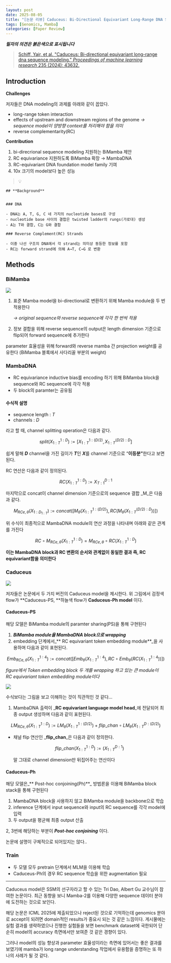 ```yaml
---
layout: post
date: 2025-08-05
title: "[논문 리뷰] Caduceus: Bi-Directional Equivariant Long-Range DNA Sequence Modeling"
tags: [Genomics, Mamba]
categories: [Paper Review]
---
```


<span class="notion-red">_**필자의 의견은 붉은색으로 표시됩니다**_</span>


> [Schiff, Yair, et al. "Caduceus: Bi-directional equivariant long-range dna sequence modeling." ](https://pmc.ncbi.nlm.nih.gov/articles/PMC12189541/)[_Proceedings of machine learning research_](https://pmc.ncbi.nlm.nih.gov/articles/PMC12189541/)[ 235 (2024): 43632.](https://pmc.ncbi.nlm.nih.gov/articles/PMC12189541/)



## Introduction


**Challenges**


저자들은 DNA modeling의 과제를 아래와 같이 꼽았다.

- long-range token interaction
- effects of upstream and downstream regions of the genome 
_→ sequence model이 양방향 context를 처리해야 함을 의미_
- reverse complementarity(RC)

**Contribution**

1. bi-direcrional sequence modeling 지원하는 BiMamba 제안
1. RC equivariance 지원하도록 BiMamba 확장 → MambaDNA
1. RC-equivariant DNA foundation model family 기여
1. 10x 크기의 model보다 높은 성능

> 💡 


	## **Background**


	### DNA

	- DNA는 A, T, G, C 네 가지의 nucleotide bases로 구성
	- nucleotide base 사이의 결합은 twisted ladder의 rungs(가로대) 생성
	- A는 T와 결합, C는 G와 결합

	### Reverse Complement(RC) Strands

	- 이중 나선 구조의 DNA에서 각 strand는 의미상 동등한 정보를 포함
	- RC는 forward strand에 의해 A→T, C→G 로 변환


## Methods



### BiMamba


![](https://prod-files-secure.s3.us-west-2.amazonaws.com/542b861c-36a8-4051-84e5-8804b6728dba/2c247d59-7815-4980-99f0-8f0d21f445a7/image.png?X-Amz-Algorithm=AWS4-HMAC-SHA256&X-Amz-Content-Sha256=UNSIGNED-PAYLOAD&X-Amz-Credential=ASIAZI2LB466UW6RX52S%2F20250912%2Fus-west-2%2Fs3%2Faws4_request&X-Amz-Date=20250912T200106Z&X-Amz-Expires=3600&X-Amz-Security-Token=IQoJb3JpZ2luX2VjELz%2F%2F%2F%2F%2F%2F%2F%2F%2F%2FwEaCXVzLXdlc3QtMiJGMEQCIE3V5U9Sd8Jfq689fd0bpHZdmPHzLPEuGM0ZIKkkVDJqAiAHGmju7OghoSB8IynA2Oi%2FYkNiZvvQqsJn3UCXZQ51ESr%2FAwg1EAAaDDYzNzQyMzE4MzgwNSIMc2pPJz6d6sGhu18RKtwDsyDYkXp%2FnnaQTAM%2B%2BP2JXqUsfD1BXVtxvR%2BMwjfwAaZf%2F8IYR9tEf6W0zXY%2FKLsVnXefTkmNfPlaZ3cpkJJNWFrBUU6aldvGQouCRicyhGvF6s9ShbWxdyZ58J%2B1WF4ZIkI2vbX%2F2UEqaWVDG2dsKySYgKgtwv8TMoo2ZzYm%2FU62SC1bdLkYHNwnlTff25R1SfTHk1njkr1imTrHfEuiWCnm8x4IgRpLApIJsZrtgOpgs8YxZ4omNjy1v0HxpO%2FgZuA7pnJJc%2BofIndeSKGxHGCzLxBffJGuN07EANEqcHVHJCPuCkans8y9iNUMcllCRFOz%2FiFGenNwpiJUiTyL3h8DFTx6s9HO99KlZ6GcAVC7oNLlfunWJhH%2FiI3bgpKGXq6g6UteprVQRRhS22neUYMWkmuVgs446VEfKc%2Ffo2JVftS40BraBl7wbnuptkQcdWT13bbOMB1F%2FSO4Ku6b9K4jAsabqmUsZcZohOcNxbQXG0yyP1%2FoVR2sU3Cu4I%2FqlAFJt12EtXDc68vUS4wZEjV8ULPOReuHxeQG3OFeCHm4nuLHVUuT%2FzYqBXLDdevCqWO%2FiqHSkholYGSRQFuJvylO7BfBfhCPHohSX6ky39JoWumwB9LbjMlU3nUwt%2ByRxgY6pgEQ%2FQM3G8AAGYOhMRwEcX2G6xVjNx5gtx2JQtq2N4LI8EYaEZbbtTGu%2BkGZdmnhjVoHcYC4FMHlivWOqtJd9gzPZG4wj4rV8JlWd9PZ%2FJCrI6L%2FVUcVWgU102cHcY2Sy2rqYmBsFhKX%2BD9jyXPizlotdTAjSw7ZtBqPieuJByzxMMdjPiPUZW5nYvpjoX%2FQ0sEHxnu1QdBplsl5IfN2tJD7sm9%2FIVtJ&X-Amz-Signature=16289e99b33a920b16944351caa57d87138e8d99744092c08fdabfea0edef9b8&X-Amz-SignedHeaders=host&x-amz-checksum-mode=ENABLED&x-id=GetObject)

1. 표준 Mamba model을 bi-directional로 변환하기 위해 Mamba module을 두 번 적용한다

	_→ original sequence와 reverse sequence에 각각 한 번씩 적용_

1. 정보 결합을 위해 reverse sequence의 output은 length dimension 기준으로 flip되어 forward sequence에 추가한다

parameter 효율성을 위해 forward와 reverse mamba 간 projection weight를 공유한다 (BiMamba 블록에서 사다리꼴 부분의 weight)



### MambaDNA

- RC equivariance inductive bias를 encoding 하기 위해 BiMamba block을 sequence와 RC sequence에 각각 적용
- 두 block의 paramter는 공유됨


#### 수식적 설명

- sequence length : _T_
- channels : _D_

라고 할 때,  channel splitting operation은 다음과 같다.


$$
split(X^{1:D}_{1:T}):=[X^{1:(D/2)}_{1:T},X^{(D/2):D}_{1:T}]
$$


<span class="notion-red">쉽게 말해 </span><span class="notion-red">_**D**_</span><span class="notion-red"> channel을 가진 길이가 </span><span class="notion-red">_**T**_</span><span class="notion-red">인 </span><span class="notion-red">_**X**_</span><span class="notion-red">를 channel 기준으로 “</span><span class="notion-red">**이등분”**</span><span class="notion-red">한다고 보면 된다.</span>


RC 연산은 다음과 같이 정의된다.


$$
RC(X^{1:D}_{1:T}):=X^{D:1}_{T:1}
$$


마지막으로 concat이 channel dimension 기준으로의 sequence 결합 _M_은 다음과 같다.


$$
M_{RCe,\theta}(X_{1:D_{1:T}}):=concat([M_{\theta}(X^{1:(D/2)}_{1:T}),RC(M_{\theta}(X^{(D/2):D}_{1:T}))])
$$


위 수식이 최종적으로 MambaDNA module의 연산 과정을 나타내며 아래와 같은 관계를 가진다


$$
RC\circ M_{RCe,\theta}(X^{1:D}_{1:T}) = M_{RCe,\theta} \circ RC(X^{1:D}_{1:T})
$$


**이는 MambaDNA block과 RC 변환의 순서와 관계없이 동일한 결과 즉, RC equivariant함을 의미한다**



### Caduceus


![](https://prod-files-secure.s3.us-west-2.amazonaws.com/542b861c-36a8-4051-84e5-8804b6728dba/f94a60d7-8145-473b-aef9-7c68d3ec604a/image.png?X-Amz-Algorithm=AWS4-HMAC-SHA256&X-Amz-Content-Sha256=UNSIGNED-PAYLOAD&X-Amz-Credential=ASIAZI2LB466UW6RX52S%2F20250912%2Fus-west-2%2Fs3%2Faws4_request&X-Amz-Date=20250912T200106Z&X-Amz-Expires=3600&X-Amz-Security-Token=IQoJb3JpZ2luX2VjELz%2F%2F%2F%2F%2F%2F%2F%2F%2F%2FwEaCXVzLXdlc3QtMiJGMEQCIE3V5U9Sd8Jfq689fd0bpHZdmPHzLPEuGM0ZIKkkVDJqAiAHGmju7OghoSB8IynA2Oi%2FYkNiZvvQqsJn3UCXZQ51ESr%2FAwg1EAAaDDYzNzQyMzE4MzgwNSIMc2pPJz6d6sGhu18RKtwDsyDYkXp%2FnnaQTAM%2B%2BP2JXqUsfD1BXVtxvR%2BMwjfwAaZf%2F8IYR9tEf6W0zXY%2FKLsVnXefTkmNfPlaZ3cpkJJNWFrBUU6aldvGQouCRicyhGvF6s9ShbWxdyZ58J%2B1WF4ZIkI2vbX%2F2UEqaWVDG2dsKySYgKgtwv8TMoo2ZzYm%2FU62SC1bdLkYHNwnlTff25R1SfTHk1njkr1imTrHfEuiWCnm8x4IgRpLApIJsZrtgOpgs8YxZ4omNjy1v0HxpO%2FgZuA7pnJJc%2BofIndeSKGxHGCzLxBffJGuN07EANEqcHVHJCPuCkans8y9iNUMcllCRFOz%2FiFGenNwpiJUiTyL3h8DFTx6s9HO99KlZ6GcAVC7oNLlfunWJhH%2FiI3bgpKGXq6g6UteprVQRRhS22neUYMWkmuVgs446VEfKc%2Ffo2JVftS40BraBl7wbnuptkQcdWT13bbOMB1F%2FSO4Ku6b9K4jAsabqmUsZcZohOcNxbQXG0yyP1%2FoVR2sU3Cu4I%2FqlAFJt12EtXDc68vUS4wZEjV8ULPOReuHxeQG3OFeCHm4nuLHVUuT%2FzYqBXLDdevCqWO%2FiqHSkholYGSRQFuJvylO7BfBfhCPHohSX6ky39JoWumwB9LbjMlU3nUwt%2ByRxgY6pgEQ%2FQM3G8AAGYOhMRwEcX2G6xVjNx5gtx2JQtq2N4LI8EYaEZbbtTGu%2BkGZdmnhjVoHcYC4FMHlivWOqtJd9gzPZG4wj4rV8JlWd9PZ%2FJCrI6L%2FVUcVWgU102cHcY2Sy2rqYmBsFhKX%2BD9jyXPizlotdTAjSw7ZtBqPieuJByzxMMdjPiPUZW5nYvpjoX%2FQ0sEHxnu1QdBplsl5IfN2tJD7sm9%2FIVtJ&X-Amz-Signature=f00535da382c828e7847834026de8be50231bf7f9d569050297af84d11943d91&X-Amz-SignedHeaders=host&x-amz-checksum-mode=ENABLED&x-id=GetObject)


저자들은 논문에서 두 가지 버전의 Caduceus model을 제시한다. 위 그림에서 검정색 flow가 **Caduceus-PS, **하늘색 flow가 **Caduceus-Ph model** 이다.



#### Caduceus-PS


해당 모델은 BiMamba module의 paramter sharing(PS)을 통해 구현된다

1. _**BiMamba module을 MambaDNA block으로 wrapping**_
1. embedding 단계에서_** RC equivariant token embedding module**_을 사용하며 다음과 같이 표현된다.

$$
Emb_{RCe,\theta}(X^{1:4}_{1:T}):=concat([Emb_{\theta}(X^{1:4}_{1:T}),RC \circ Emb_{\theta}(RC(X^{1:4}_{1:T}))])
$$


_figure에서 Token embedding block 두 개를 wrapping 하고 있는 큰 module이 RC equivariant token embedding module이다_


![](https://prod-files-secure.s3.us-west-2.amazonaws.com/542b861c-36a8-4051-84e5-8804b6728dba/b175e4da-71eb-4e91-8c23-a06dabe673c9/image.png?X-Amz-Algorithm=AWS4-HMAC-SHA256&X-Amz-Content-Sha256=UNSIGNED-PAYLOAD&X-Amz-Credential=ASIAZI2LB466UW6RX52S%2F20250912%2Fus-west-2%2Fs3%2Faws4_request&X-Amz-Date=20250912T200106Z&X-Amz-Expires=3600&X-Amz-Security-Token=IQoJb3JpZ2luX2VjELz%2F%2F%2F%2F%2F%2F%2F%2F%2F%2FwEaCXVzLXdlc3QtMiJGMEQCIE3V5U9Sd8Jfq689fd0bpHZdmPHzLPEuGM0ZIKkkVDJqAiAHGmju7OghoSB8IynA2Oi%2FYkNiZvvQqsJn3UCXZQ51ESr%2FAwg1EAAaDDYzNzQyMzE4MzgwNSIMc2pPJz6d6sGhu18RKtwDsyDYkXp%2FnnaQTAM%2B%2BP2JXqUsfD1BXVtxvR%2BMwjfwAaZf%2F8IYR9tEf6W0zXY%2FKLsVnXefTkmNfPlaZ3cpkJJNWFrBUU6aldvGQouCRicyhGvF6s9ShbWxdyZ58J%2B1WF4ZIkI2vbX%2F2UEqaWVDG2dsKySYgKgtwv8TMoo2ZzYm%2FU62SC1bdLkYHNwnlTff25R1SfTHk1njkr1imTrHfEuiWCnm8x4IgRpLApIJsZrtgOpgs8YxZ4omNjy1v0HxpO%2FgZuA7pnJJc%2BofIndeSKGxHGCzLxBffJGuN07EANEqcHVHJCPuCkans8y9iNUMcllCRFOz%2FiFGenNwpiJUiTyL3h8DFTx6s9HO99KlZ6GcAVC7oNLlfunWJhH%2FiI3bgpKGXq6g6UteprVQRRhS22neUYMWkmuVgs446VEfKc%2Ffo2JVftS40BraBl7wbnuptkQcdWT13bbOMB1F%2FSO4Ku6b9K4jAsabqmUsZcZohOcNxbQXG0yyP1%2FoVR2sU3Cu4I%2FqlAFJt12EtXDc68vUS4wZEjV8ULPOReuHxeQG3OFeCHm4nuLHVUuT%2FzYqBXLDdevCqWO%2FiqHSkholYGSRQFuJvylO7BfBfhCPHohSX6ky39JoWumwB9LbjMlU3nUwt%2ByRxgY6pgEQ%2FQM3G8AAGYOhMRwEcX2G6xVjNx5gtx2JQtq2N4LI8EYaEZbbtTGu%2BkGZdmnhjVoHcYC4FMHlivWOqtJd9gzPZG4wj4rV8JlWd9PZ%2FJCrI6L%2FVUcVWgU102cHcY2Sy2rqYmBsFhKX%2BD9jyXPizlotdTAjSw7ZtBqPieuJByzxMMdjPiPUZW5nYvpjoX%2FQ0sEHxnu1QdBplsl5IfN2tJD7sm9%2FIVtJ&X-Amz-Signature=c6803199d18b2b2b9796ba77df956f021f5deac4366299e1c7afd24bb561519f&X-Amz-SignedHeaders=host&x-amz-checksum-mode=ENABLED&x-id=GetObject)


<span class="notion-red">수식보다는 그림을 보고 이해하는 것이 직관적인 것 같다…</span>

1. MambaDNA 출력이 _**RC equivariant language model head**_에 전달되어 최종 output 생성하며 다음과 같이 표현된다.

$$
LM_{RCe,\theta}(X^{1:D}_{1:T}):= LM_{\theta}(X^{1:(D/2)}_{1:T})+flip\_chan\circ LM_{\theta}(X^{D:(D/2)}_{1:T})
$$

- 채널 flip 연산인 _**flip\_chan**_은 다음과 같이 정의한다.

	$$
	flip\_chan(X^{1:D}_{1:T}):=(X^{D:1}_{1:T})
	$$


	말 그대로 channel dimension만 뒤집어주는 연산이다



#### Caduceus-Ph


해당 모델은_** Post-hoc conjoining(Ph)**_ 방법론을 이용해 BiMamba block stack을 통해 구현된다

1. MambaDNA block을 사용하지 않고 BiMamba module을 backbone으로 학습
1. inference 단계에서 input sequence와 input의 RC sequence를 각각 model에 입력
1. 두 output을 평균해 최종 output 산출

2, 3번에 해당하는 부분이 _**Post-hoc conjoining**_ 이다.


<span class="notion-red">논문에 설명이 구체적으로 되어있지는 않다..</span>



### Train

- 두 모델 모두 pretrain 단계에서 MLM을 이용해 학습
- Caduceus-Ph의 경우 RC sequence 학습을 위한 augmentation 필요

---


<span class="notion-red">Caduceus model은 SSM의 선구자라고 할 수 있는 Tri Dao, Albert Gu 교수님이 참여한 논문이다. 최근 동향을 보니 Mamba-2를 이용해 다양한 sequence 데이터 분야에 도전하는 것으로 보인다.</span>


<span class="notion-red">해당 논문은 ICML 2025에 제출되었으나 reject된 것으로 기억하는데 genomics 분야로 accept이 되려면 domain적인 results가 중요시 되는 것 같은 느낌이다. 게시물에는 실험 결과를 생략하였으나 진행한 실험들을 보면 benchmark dataset에 국한되어 단순히 model의 accuracy 측면에서만 보여준 것 같은 경향이 있다.</span>


<span class="notion-red">그러나 model의 성능 향상과 parameter 효율성이라는 측면에 있어서는 좋은 결과를 보였기에 mamba가 long range understanding 작업에서 유용함을 증명하는 또 하나의 사례가 될 것 같다.</span>

